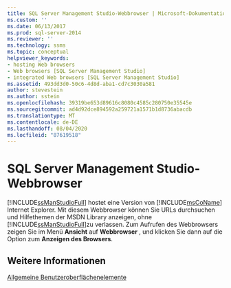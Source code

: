 ```yaml
---
title: SQL Server Management Studio-Webbrowser | Microsoft-Dokumentation
ms.custom: ''
ms.date: 06/13/2017
ms.prod: sql-server-2014
ms.reviewer: ''
ms.technology: ssms
ms.topic: conceptual
helpviewer_keywords:
- hosting Web browsers
- Web browsers [SQL Server Management Studio]
- integrated Web browsers [SQL Server Management Studio]
ms.assetid: 493dd3d0-50c6-4d8d-aba1-cd7c3030a581
author: stevestein
ms.author: sstein
ms.openlocfilehash: 39319be653d89616c8080c4585c280750e35545e
ms.sourcegitcommit: ad4d92dce894592a259721a1571b1d8736abacdb
ms.translationtype: MT
ms.contentlocale: de-DE
ms.lasthandoff: 08/04/2020
ms.locfileid: "87619518"
---
```

# <a name="sql-server-management-studio-web-browser"></a>SQL Server Management Studio-Webbrowser
  [!INCLUDE[ssManStudioFull](../includes/ssmanstudiofull-md.md)] hostet eine Version von [!INCLUDE[msCoName](../includes/msconame-md.md)] Internet Explorer. Mit diesem Webbrowser können Sie URLs durchsuchen und Hilfethemen der MSDN Library anzeigen, ohne [!INCLUDE[ssManStudioFull](../includes/ssmanstudiofull-md.md)]zu verlassen. Zum Aufrufen des Webbrowsers zeigen Sie im Menü **Ansicht** auf **Webbrowser** , und klicken Sie dann auf die Option zum **Anzeigen des Browsers**.  
  
## <a name="see-also"></a>Weitere Informationen  
 [Allgemeine Benutzeroberflächenelemente](general-user-interface-elements.md)  
  
  
